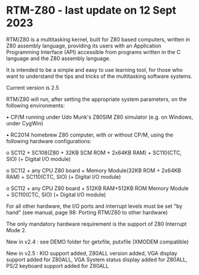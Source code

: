 # RTM-Z80 - last update on 12 Sept 2023
RTM/Z80 is a multitasking kernel, built for Z80 based computers, written in Z80 assembly language, providing its users with an Application Programming Interface (API) accessible from programs written in the C language and the Z80 assembly language.

It is intended to be a simple and easy to use learning tool, for those who want to understand the tips and tricks of the multitasking software systems.

Current version is 2.5 

RTM/Z80 will run, after setting the appropriate system parameters, on the following environments:

• CP/M running under Udo Munk's Z80SIM Z80 simulator (e.g. on Windows, under CygWin)

• RC2014 homebrew Z80 computer, with or without CP/M, using the following hardware configurations:

o SC112 + SC108(Z80 + 32KB SCM ROM + 2x64KB RAM) + SC110(CTC, SIO) (+ Digital I/O module)

o SC112 + any CPU Z80 board + Memory Module(32KB ROM + 2x64KB RAM) + SC110(CTC, SIO) (+ Digital I/O module)

o SC112 + any CPU Z80 board + 512KB RAM+512KB ROM Memory Module + SC110(CTC, SIO) (+ Digital I/O module) 

For all other hardware, the I/O ports and interrupt levels must be set "by hand" (see manual, page 98: Porting RTM/Z80 to other hardware)

The only mandatory hardware requirement is the support of Z80 Interrupt Mode 2.

New in v2.4 : see DEMO folder for getxfile, putxfile (XMODEM compatible)

New in v2.5 : KIO support added, Z80ALL version added, VGA display support added for Z80ALL, VGA System status display added for Z80ALL, PS/2 keyboard support added for Z80ALL
